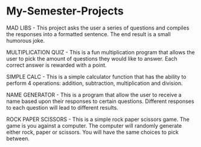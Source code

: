 # My-Semester-Projects


MAD LIBS - This project asks the user a series of questions and compiles the responses into a formatted sentence. The end result is a small humorous joke. 


MULTIPLICATION QUIZ - This is a fun multiplication program that allows the user to pick the amount of questions they would like to answer. Each correct answer is rewarded with a point.


SIMPLE CALC - This is a simple calculator function that has the ability to perform 4 operations: addition, subtraction, multiplication and division.


NAME GENERATOR - This is a program that allow the user to receive a name based upon their responses to certain questions. Different responses to each question will lead to different results.


ROCK PAPER SCISSORS - This is a simple rock paper scissors game.  The game is you against a computer. The computer will randomly generate either rock, paper or scissors. You will have the same choices to pick between.

